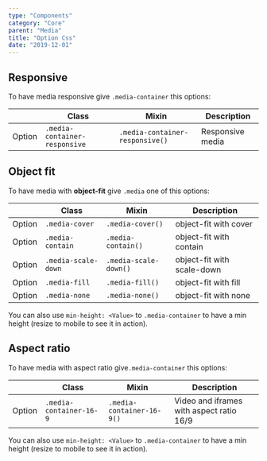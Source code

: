 ```yaml
---
type: "Components"
category: "Core"
parent: "Media"
title: "Option Css"
date: "2019-12-01"
---
```


## Responsive

To have media responsive give `.media-container` this options:

<div class="table-scroll">

|                         | Class                                     | Mixin                       | Description                   |
| ----------------------- | ----------------------------------------- | ----------------------------- | ----------------------------- |
| Option                  | `.media-container-responsive`                 | `.media-container-responsive()`        | Responsive media            |

</div>

<demo>
  <demovanilla src="vanilla/components/core/media/responsive">
  </demovanilla>
</demo>

## Object fit

To have media with **object-fit** give `.media` one of this options:

<div class="table-scroll">

|                         | Class                                     | Mixin                       | Description                   |
| ----------------------- | ----------------------------------------- | ----------------------------- | ----------------------------- |
| Option                  | `.media-cover`                 | `.media-cover()`        | object-fit with cover            |
| Option                  | `.media-contain`                 | `.media-contain()`        | object-fit with contain            |
| Option                  | `.media-scale-down`                 | `.media-scale-down()`        | object-fit with scale-down            |
| Option                  | `.media-fill`                 | `.media-fill()`        | object-fit with fill            |
| Option                  | `.media-none`                 | `.media-none()`        | object-fit with none            |

</div>

<demo>
  <demovanilla src="vanilla/components/core/media/cover">
  </demovanilla>
  <demovanilla src="vanilla/components/core/media/contain">
  </demovanilla>
</demo>

You can also use `min-height: <Value>` to `.media-container` to have a min height (resize to mobile to see it in action).

<demo>
  <demovanilla src="vanilla/components/core/media/cover-min-height">
  </demovanilla>
</demo>

## Aspect ratio

To have media with aspect ratio give`.media-container` this options:

<div class="table-scroll">

|                         | Class                                     | Mixin                       | Description                   |
| ----------------------- | ----------------------------------------- | ----------------------------- | ----------------------------- |
| Option                  | `.media-container-16-9`                 | `.media-container-16-9()`        | Video and iframes with aspect ratio 16/9            |

</div>

<demo>
  <demovanilla src="vanilla/components/core/media/16-9">
  </demovanilla>
  <demovanilla src="vanilla/components/core/media/16-9-video">
  </demovanilla>
  <demovanilla src="vanilla/components/core/media/16-9-iframe">
  </demovanilla>
</demo>

You can also use `min-height: <Value>` to `.media-container` to have a min height (resize to mobile to see it in action).

<demo>
  <demovanilla src="vanilla/components/core/media/16-9-min-height">
  </demovanilla>
</demo>
